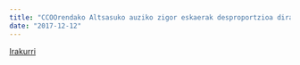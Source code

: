 ```yaml
---
title: "CCOOrendako Altsasuko auziko zigor eskaerak desproportzioa dira"
date: "2017-12-12"
---
```

[Irakurri](https://guaixe.eus/altsasu/1513085962509-ccoorendako-altsasuko-auziko-zigor-eskaerak-desproportzioa-dira)

